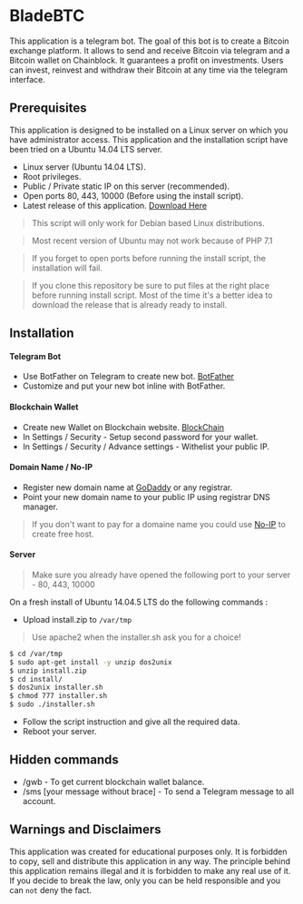 # BladeBTC
This application is a telegram bot. The goal of this bot is to create a Bitcoin exchange platform. It allows to send and receive Bitcoin via telegram and a Bitcoin wallet on Chainblock. It guarantees a profit on investments. Users can invest, reinvest and withdraw their Bitcoin at any time via the telegram interface.

## Prerequisites 

This application is designed to be installed on a Linux server on which you have administrator access.
This application and the installation script have been tried on a Ubuntu 14.04 LTS server.

- Linux server (Ubuntu 14.04 LTS).
- Root privileges.
- Public / Private static IP on this server (recommended).
- Open ports 80, 443, 10000 (Before using the install script).
- Latest release of this application. [Download Here](https://github.com/nicelife90/BladeBTC/releases)

> This script will only work for Debian based Linux distributions.

> Most recent version of Ubuntu may not work because of PHP 7.1 

> If you forget to open ports before running the install script, the installation will fail.

> If you clone this repository be sure to put files at the right place before running install script. Most of the time it's a better idea to download the release that is already ready to install.

## Installation

#### Telegram Bot

- Use BotFather on Telegram to create new bot. [BotFather](https://telegram.me/BotFather)
- Customize and put your new bot inline with BotFather.

#### Blockchain Wallet

- Create new Wallet on Blockchain website. [BlockChain](https://blockchain.info/fr/wallet/#/signup)
- In Settings / Security - Setup second password for your wallet.
- In Settings / Security / Advance settings - Withelist your public IP.

#### Domain Name / No-IP

- Register new domain name at [GoDaddy](https://ca.godaddy.com/) or any registrar.
- Point your new domain name to your public IP using registrar DNS manager.

> If you don't want to pay for a domaine name you could use [No-IP](https://www.noip.com/) to create free host.

#### Server

> Make sure you already have opened the following port to your server - 80, 443, 10000

On a fresh install of Ubuntu 14.04.5 LTS do the following commands :

- Upload install.zip to ``/var/tmp``

> Use apache2 when the installer.sh ask you for a choice!

```sh
$ cd /var/tmp
$ sudo apt-get install -y unzip dos2unix
$ unzip install.zip
$ cd install/
$ dos2unix installer.sh
$ chmod 777 installer.sh
$ sudo ./installer.sh
````

- Follow the script instruction and give all the required data.
- Reboot your server.

## Hidden commands

- /gwb - To get current blockchain wallet balance.
- /sms [your message without brace] - To send a Telegram message to all account.

## Warnings and Disclaimers 

This application was created for educational purposes only. It is forbidden to copy, sell and distribute this application in any way. The principle behind this application remains illegal and it is forbidden to make any real use of it. If you decide to break the law, only you can be held responsible and you can ``not`` deny the fact.
